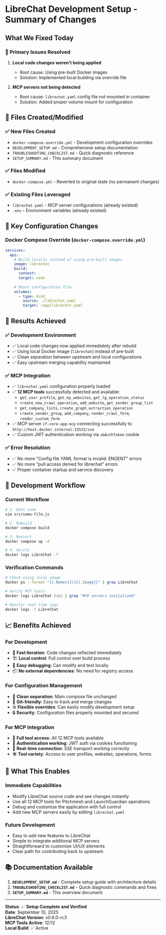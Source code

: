 # LibreChat Development Setup - Summary of Changes

## What We Fixed Today

### 🎯 **Primary Issues Resolved**

1. **Local code changes weren't being applied**
   - Root cause: Using pre-built Docker images
   - Solution: Implemented local building via override file

2. **MCP servers not being detected**
   - Root cause: `librechat.yaml` config file not mounted in container
   - Solution: Added proper volume mount for configuration

## 📁 **Files Created/Modified**

### ✅ **New Files Created**
- `docker-compose.override.yml` - Development configuration overrides
- `DEVELOPMENT_SETUP.md` - Comprehensive setup documentation
- `TROUBLESHOOTING_CHECKLIST.md` - Quick diagnostic reference
- `SETUP_SUMMARY.md` - This summary document

### ✅ **Files Modified**
- `docker-compose.yml` - Reverted to original state (no permanent changes)

### ✅ **Existing Files Leveraged**
- `librechat.yaml` - MCP server configurations (already existed)
- `.env` - Environment variables (already existed)

## 🔧 **Key Configuration Changes**

### Docker Compose Override (`docker-compose.override.yml`)
```yaml
services:
  api:
    # Build locally instead of using pre-built images
    image: librechat
    build:
      context: .
      target: node
    
    # Mount configuration file
    volumes:
      - type: bind
        source: ./librechat.yaml
        target: /app/librechat.yaml
```

## 🎉 **Results Achieved**

### ✅ **Development Environment**
- ✅ Local code changes now applied immediately after rebuild
- ✅ Using local Docker image (`librechat`) instead of pre-built
- ✅ Clean separation between upstream and local configurations
- ✅ Easy upstream merging capability maintained

### ✅ **MCP Integration**
- ✅ `librechat.yaml` configuration properly loaded
- ✅ **12 MCP tools** successfully detected and available:
  - `get_user_profile`, `get_my_websites`, `get_lg_operation_status`
  - `create_new_crawl_operation`, `add_website`, `get_sender_group_list`
  - `get_company_lists`, `create_graph_extraction_operation`
  - `create_sender_group`, `add_company`, `render_crawl_form`, `render_custom_form`
- ✅ MCP server `if-core-app-mcp` connecting successfully to `http://host.docker.internal:15532/sse`
- ✅ Custom JWT authentication working via `ubAuthToken` cookie

### ✅ **Error Resolution**
- ✅ No more "Config file YAML format is invalid: ENOENT" errors
- ✅ No more "pull access denied for librechat" errors
- ✅ Proper container startup and service discovery

## 🚀 **Development Workflow**

### Current Workflow
```bash
# 1. Edit code
vim src/some-file.js

# 2. Rebuild
docker compose build

# 3. Restart
docker compose up -d

# 4. Verify
docker logs LibreChat -f
```

### Verification Commands
```bash
# Check using local image
docker ps --format "{{.Names}}\t{{.Image}}" | grep LibreChat

# Verify MCP tools
docker logs LibreChat 2>&1 | grep "MCP servers initialized"

# Monitor real-time logs
docker logs -f LibreChat
```

## 📈 **Benefits Achieved**

### **For Development**
- 🔄 **Fast iteration**: Code changes reflected immediately
- 🏗️ **Local control**: Full control over build process
- 🐛 **Easy debugging**: Can modify and test locally
- 📦 **No external dependencies**: No need for registry access

### **For Configuration Management**
- 🧹 **Clean separation**: Main compose file unchanged
- 🔀 **Git-friendly**: Easy to track and merge changes
- ⚙️ **Flexible overrides**: Can easily modify development setup
- 🔒 **Security**: Configuration files properly mounted and secured

### **For MCP Integration**
- 🔌 **Full tool access**: All 12 MCP tools available
- 🔐 **Authentication working**: JWT auth via cookies functioning
- 📡 **Real-time connection**: SSE transport working correctly
- 🛠️ **Tool variety**: Access to user profiles, websites, operations, forms

## 🎯 **What This Enables**

### **Immediate Capabilities**
- Modify LibreChat source code and see changes instantly
- Use all 12 MCP tools for Pitchmesh and LaunchGuardian operations
- Debug and customize the application with full control
- Add new MCP servers easily by editing `librechat.yaml`

### **Future Development**
- Easy to add new features to LibreChat
- Simple to integrate additional MCP servers
- Straightforward to customize UI/UX elements
- Clear path for contributing back to upstream

## 📚 **Documentation Available**

1. **`DEVELOPMENT_SETUP.md`** - Complete setup guide with architecture details
2. **`TROUBLESHOOTING_CHECKLIST.md`** - Quick diagnostic commands and fixes
3. **`SETUP_SUMMARY.md`** - This overview document

---

**Status**: ✅ **Setup Complete and Verified**  
**Date**: September 10, 2025  
**LibreChat Version**: v0.8.0-rc3  
**MCP Tools Active**: 12/12  
**Local Build**: ✅ Active